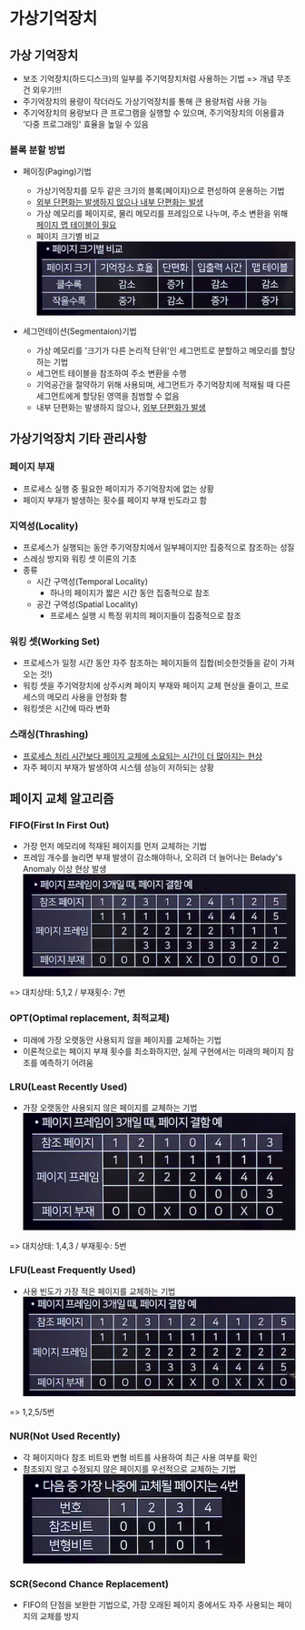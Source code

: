 # 가상기억장치
## 가상 기억장치
- 보조 기억장치(하드디스크)의 일부를 주기억장치처럼 사용하는 기법
=> 개념 무조건 외우기!!!
- 주기억장치의 용량이 작더라도 가상기억장치를 통해 큰 용량처럼 사용 가능
- 주기억장치의 용량보다 큰 프로그램을 실행할 수 있으며, 주기억장치의 이용률과 '다중 프로그래밍' 효율을 높일 수 있음

### 블록 분할 방법
- 페이징(Paging)기법
  - 가상기억장치를 모두 같은 크기의 블록(페이지)으로 편성하여 운용하는 기법
  - <u>외부 단편화는 발생하지 않으나 내부 단편화는 발생</u>
  - 가상 메모리를 페이지로, 물리 메모리를 프레임으로 나누며, 주소 변환을 위해 <u>페이지 맵 테이블이 필요</u>
  - 페이지 크기별 비교
![img](../Img/페이징.png)

- 세그먼테이션(Segmentaion)기법
  - 가상 메모리를 '크기가 다른 논리적 단위'인 세그먼트로 분할하고 메모리를 할당하는 기법
  - 세그먼트 테이블을 참조하여 주소 변환을 수행
  - 기억공간을 절약하기 위해 사용되며, 세그먼트가 주기억장치에 적재될 때 다른 세그먼트에게 할당된 영역을 침범할 수 없음
  - 내부 단편화는 발생하지 않으나, <u>외부 단편화가 발생</u>

## 가상기억장치 기타 관리사항
### 페이지 부재
- 프로세스 실행 중 필요한 페이지가 주기억장치에 없는 상황
- 페이지 부재가 발생하는 횟수를 페이지 부재 빈도라고 함

### 지역성(Locality)
- 프로세스가 실행되는 동안 주기억장치에서 일부페이지만 집중적으로 참조하는 성질
- 스레싱 방지와 워킹 셋 이론의 기초
- 종류
  - 시간 구역성(Temporal Locality)
    - 하나의 페이지가 짧은 시간 동안 집중적으로 참조
  - 공간 구역성(Spatial Locality)
    - 프로세스 실행 시 특정 위치의 페이지들이 집중적으로 참조

### 워킹 셋(Working Set)
- 프로세스가 일정 시간 동안 자주 참조하는 페이지들의 집합(비슷한것들을 같이 가져오는 것!)
- 워킹 셋을 주기억장치에 상주시켜 페이지 부재와 페이지 교체 현상을 줄이고, 프로세스의 메모리 사용을 안정화 함
- 워킹셋은 시간에 따라 변화

### 스래싱(Thrashing)
- <u>프로세스 처리 시간보다 페이지 교체에 소요되는 시간이 더 많아지는 현상</u>
- 자주 페이지 부재가 발생하여 시스템 성능이 저하되는 상황

## 페이지 교체 알고리즘
### FIFO(First In First Out)
- 가장 먼저 메모리에 적재된 페이지를 먼저 교체하는 기법
- 프레임 개수를 늘리면 부재 발생이 감소해야하나, 오히려 더 늘어나는 Belady's Anomaly 이상 현상 발생
![img](../Img/FIFO.png)

=> 대치상태: 5,1,2 / 부재횟수: 7번

### OPT(Optimal replacement, 최적교체)
- 미래에 가장 오랫동안 사용되지 않을 페이지를 교체하는 기법
- 이론적으로는 페이지 부재 횟수를 최소화하지만, 실제 구현에서는 미래의 페이지 참조를 예측하기 어려움

### LRU(Least Recently Used)
- 가장 오랫동안 사용되지 않은 페이지를 교체하는 기법
![img](../Img/LRU.png)

=> 대치상태: 1,4,3 / 부재횟수: 5번

### LFU(Least Frequently Used)
- 사용 빈도가 가장 적은 페이지를 교체하는 기법
![img](../Img/LFU.png)

=> 1,2,5/5번

### NUR(Not Used Recently)
- 각 페이지마다 참조 비트와 변형 비트를 사용하여 최근 사용 여부를 확인
- 참조되지 않고 수정되지 않은 페이지를 우선적으로 교체하는 기법
![img](../Img/NUR.png)

### SCR(Second Chance Replacement)
- FIFO의 단점을 보완한 기법으로, 가장 오래된 페이지 중에서도 자주 사용되는 페이지의 교체를 방지